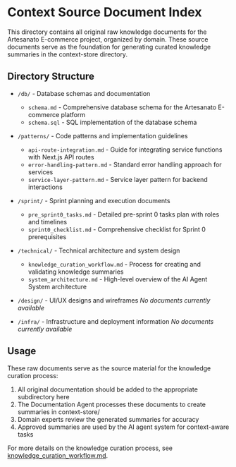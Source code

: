 # Context Source Document Index

This directory contains all original raw knowledge documents for the Artesanato E-commerce project, organized by domain. These source documents serve as the foundation for generating curated knowledge summaries in the context-store directory.

## Directory Structure

- `/db/` - Database schemas and documentation
  - `schema.md` - Comprehensive database schema for the Artesanato E-commerce platform
  - `schema.sql` - SQL implementation of the database schema

- `/patterns/` - Code patterns and implementation guidelines
  - `api-route-integration.md` - Guide for integrating service functions with Next.js API routes
  - `error-handling-pattern.md` - Standard error handling approach for services
  - `service-layer-pattern.md` - Service layer pattern for backend interactions

- `/sprint/` - Sprint planning and execution documents
  - `pre_sprint0_tasks.md` - Detailed pre-sprint 0 tasks plan with roles and timelines
  - `sprint0_checklist.md` - Comprehensive checklist for Sprint 0 prerequisites

- `/technical/` - Technical architecture and system design
  - `knowledge_curation_workflow.md` - Process for creating and validating knowledge summaries
  - `system_architecture.md` - High-level overview of the AI Agent System architecture

- `/design/` - UI/UX designs and wireframes
  *No documents currently available*

- `/infra/` - Infrastructure and deployment information
  *No documents currently available*

## Usage

These raw documents serve as the source material for the knowledge curation process:

1. All original documentation should be added to the appropriate subdirectory here
2. The Documentation Agent processes these documents to create summaries in context-store/
3. Domain experts review the generated summaries for accuracy
4. Approved summaries are used by the AI agent system for context-aware tasks

For more details on the knowledge curation process, see [knowledge_curation_workflow.md](technical/knowledge_curation_workflow.md).